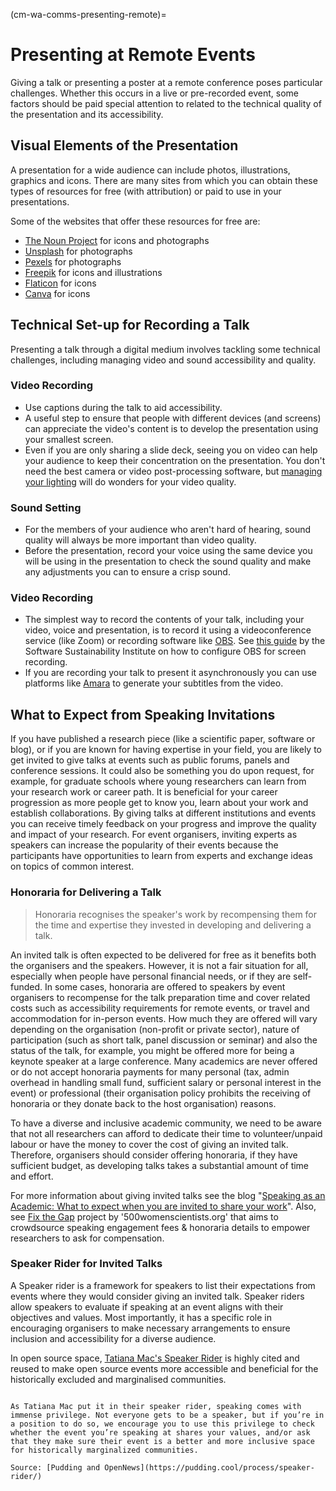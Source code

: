 (cm-wa-comms-presenting-remote)=
# Presenting at Remote Events

Giving a talk or presenting a poster at a remote conference poses particular challenges.
Whether this occurs in a live or pre-recorded event, some factors should be paid special attention to related to the technical quality of the presentation and its accessibility.

## Visual Elements of the Presentation

A presentation for a wide audience can include photos, illustrations, graphics and icons. 
There are many sites from which you can obtain these types of resources for free (with attribution) or paid to use in your presentations.

Some of the websites that offer these resources for free are:

* [The Noun Project](https://thenounproject.com) for icons and photographs
* [Unsplash](https://unsplash.com) for photographs
* [Pexels](https://www.pexels.com) for photographs
* [Freepik](https://www.freepik.com/free-photos-vectors/english) for icons and illustrations
* [Flaticon](https://www.flaticon.com/free-icons/english) for icons
* [Canva](https://www.canva.com) for icons

## Technical Set-up for Recording a Talk

Presenting a talk through a digital medium involves tackling some technical challenges, including managing video and sound accessibility and quality.

### Video Recording

* Use captions during the talk to aid accessibility.
* A useful step to ensure that people with different devices (and screens) can appreciate the video's content is to develop the presentation using your smallest screen.
* Even if you are only sharing a slide deck, seeing you on video can help your audience to keep their concentration on the presentation. 
You don't need the best camera or video post-processing software, but [managing your lighting](https://www.youtube.com/watch?v=rGcAM1CNEU0&ab_channel=Wirecutter) will do wonders for your video quality.

### Sound Setting

* For the members of your audience who aren't hard of hearing, sound quality will always be more important than video quality.
* Before the presentation, record your voice using the same device you will be using in the presentation to check the sound quality and make any adjustments you can to ensure a crisp sound.

### Video Recording

* The simplest way to record the contents of your talk, including your video, voice and presentation, is to record it using a videoconference service (like Zoom) or recording software like [OBS](https://obsproject.com). 
See [this guide](https://software.ac.uk/fellowship-programme/2019/application-video-guide) by the Software Sustainability Institute on how to configure OBS for screen recording.
* If you are recording your talk to present it asynchronously you can use platforms like [Amara](https://amara.org) to generate your subtitles from the video.

## What to Expect from Speaking Invitations

If you have published a research piece (like a scientific paper, software or blog), or if you are known for having expertise in your field, you are likely to get invited to give talks at events such as public forums, panels and conference sessions.
It could also be something you do upon request, for example, for graduate schools where young researchers can learn from your research work or career path.
It is beneficial for your career progression as more people get to know you, learn about your work and establish collaborations.
By giving talks at different institutions and events you can receive timely feedback on your progress and improve the quality and impact of your research.
For event organisers, inviting experts as speakers can increase the popularity of their events because the participants have opportunities to learn from experts and exchange ideas on topics of common interest.

### Honoraria for Delivering a Talk

> Honoraria recognises the speaker's work by recompensing them for the time and expertise they invested in developing and delivering a talk.

An invited talk is often expected to be delivered for free as it benefits both the organisers and the speakers.
However, it is not a fair situation for all, especially when people have personal financial needs, or if they are self-funded.
In some cases, honoraria are offered to speakers by event organisers to recompense for the talk preparation time and cover related costs such as accessibility requirements for remote events, or travel and accommodation for in-person events. 
How much they are offered will vary depending on the organisation (non-profit or private sector), nature of participation (such as short talk, panel discussion or seminar) and also the status of the talk, for example, you might be offered more for being a keynote speaker at a large conference. 
Many academics are never offered or do not accept honoraria payments for many personal (tax, admin overhead in handling small fund, sufficient salary or personal interest in the event) or professional (their organisation policy prohibits the receiving of honoraria or they donate back to the host organisation) reasons.

To have a diverse and inclusive academic community, we need to be aware that not all researchers can afford to dedicate their time to volunteer/unpaid labour or have the money to cover the cost of giving an invited talk.
Therefore, organisers should consider offering honoraria, if they have sufficient budget, as developing talks takes a substantial amount of time and effort.

For more information about giving invited talks see the blog "[Speaking as an Academic: What to expect when you are invited to share your work](http://getalifephd.blogspot.com/2017/04/speaking-as-academic-what-to-expect.html)".
Also, see [Fix the Gap](https://500womenscientists.org/fix-the-gap) project by '500womenscientists.org' that aims to crowdsource speaking engagement fees & honoraria details to empower researchers to ask for compensation.

### Speaker Rider for Invited Talks

A Speaker rider is a framework for speakers to list their expectations from events where they would consider giving an invited talk.
Speaker riders allow speakers to evaluate if speaking at an event aligns with their objectives and values.
Most importantly, it has a specific role in encouraging organisers to make necessary arrangements to ensure inclusion and accessibility for a diverse audience.

In open source space, [Tatiana Mac's Speaker Rider](https://gist.github.com/tatianamac/493ca668ee7f7c07a5b282f6d9132552) is highly cited and reused to make open source events more accessible and beneficial for the historically excluded and marginalised communities.

```{note} Speakers: What You Can Do

As Tatiana Mac put it in their speaker rider, speaking comes with immense privilege. Not everyone gets to be a speaker, but if you’re in a position to do so, we encourage you to use this privilege to check whether the event you’re speaking at shares your values, and/or ask that they make sure their event is a better and more inclusive space for historically marginalized communities.

Source: [Pudding and OpenNews](https://pudding.cool/process/speaker-rider/)
```
